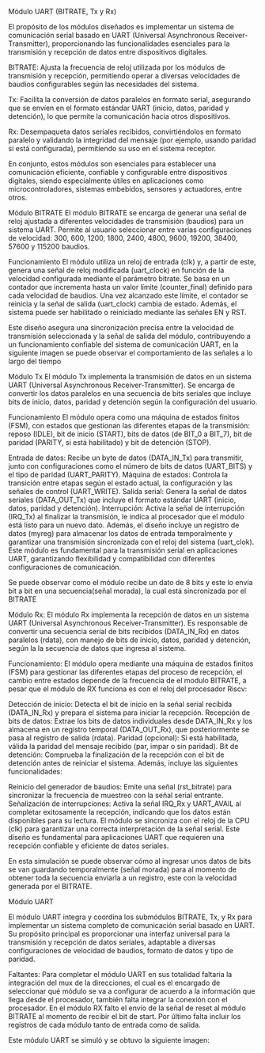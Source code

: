 Módulo UART (BITRATE, Tx y Rx)

El propósito de los módulos diseñados es implementar un sistema de comunicación serial basado en UART (Universal Asynchronous Receiver-Transmitter), proporcionando las funcionalidades esenciales para la transmisión y recepción de datos entre dispositivos digitales.

BITRATE: Ajusta la frecuencia de reloj utilizada por los módulos de transmisión y recepción, permitiendo operar a diversas velocidades de baudios configurables según las necesidades del sistema.

Tx: Facilita la conversión de datos paralelos en formato serial, asegurando que se envíen en el formato estándar UART (inicio, datos, paridad y detención), lo que permite la comunicación hacia otros dispositivos.

Rx: Desempaqueta datos seriales recibidos, convirtiéndolos en formato paralelo y validando la integridad del mensaje (por ejemplo, usando paridad si está configurada), permitiendo su uso en el sistema receptor.

En conjunto, estos módulos son esenciales para establecer una comunicación eficiente, confiable y configurable entre dispositivos digitales, siendo especialmente útiles en aplicaciones como microcontroladores, sistemas embebidos, sensores y actuadores, entre otros.


Módulo BITRATE
El módulo BITRATE se encarga de generar una señal de reloj ajustada a diferentes velocidades de transmisión (baudios) para un sistema UART. Permite al usuario seleccionar entre varias configuraciones de velocidad: 300, 600, 1200, 1800, 2400, 4800, 9600, 19200, 38400, 57600 y 115200 baudios.

Funcionamiento
El módulo utiliza un reloj de entrada (clk) y, a partir de este, genera una señal de reloj modificada (uart_clock) en función de la velocidad configurada mediante el parámetro bitrate. Se basa en un contador que incrementa hasta un valor límite (counter_final) definido para cada velocidad de baudios. Una vez alcanzado este límite, el contador se reinicia y la señal de salida (uart_clock) cambia de estado. Además, el sistema puede ser habilitado o reiniciado mediante las señales EN y RST.

Este diseño asegura una sincronización precisa entre la velocidad de transmisión seleccionada y la señal de salida del módulo, contribuyendo a un funcionamiento confiable del sistema de comunicación UART, en la siguiente imagen se puede observar el comportamiento de las señales a lo largo del tiempo 



Módulo Tx
El módulo Tx implementa la transmisión de datos en un sistema UART (Universal Asynchronous Receiver-Transmitter). Se encarga de convertir los datos paralelos en una secuencia de bits seriales que incluye bits de inicio, datos, paridad y detención según la configuración del usuario.

Funcionamiento
El módulo opera como una máquina de estados finitos (FSM), con estados que gestionan las diferentes etapas de la transmisión: reposo (IDLE), bit de inicio (START), bits de datos (de BIT_0 a BIT_7), bit de paridad (PARITY, si está habilitado) y bit de detención (STOP).

Entrada de datos: Recibe un byte de datos (DATA_IN_Tx) para transmitir, junto con configuraciones como el número de bits de datos (UART_BITS) y el tipo de paridad (UART_PARITY).
Máquina de estados: Controla la transición entre etapas según el estado actual, la configuración y las señales de control (UART_WRITE).
Salida serial: Genera la señal de datos seriales (DATA_OUT_Tx) que incluye el formato estándar UART (inicio, datos, paridad y detención).
Interrupción: Activa la señal de interrupción (IRQ_Tx) al finalizar la transmisión, le indica al procesador que el módulo está listo para un nuevo dato.
Además, el diseño incluye un registro de datos (myreg) para almacenar los datos de entrada temporalmente y garantizar una transmisión sincronizada con el reloj del sistema (uart_clok). Este módulo es fundamental para la transmisión serial en aplicaciones UART, garantizando flexibilidad y compatibilidad con diferentes configuraciones de comunicación.



Se puede observar como el módulo recibe un dato de 8 bits y este lo envía bit a bit en una secuencia(señal morada), la cual está sincronizada por el BITRATE

Módulo Rx:
El módulo Rx implementa la recepción de datos en un sistema UART (Universal Asynchronous Receiver-Transmitter). Es responsable de convertir una secuencia serial de bits recibidos (DATA_IN_Rx) en datos paralelos (rdata), con manejo de bits de inicio, datos, paridad y detención, según la la secuencia de datos que ingresa al sistema.

Funcionamiento:
El módulo opera mediante una máquina de estados finitos (FSM) para gestionar las diferentes etapas del proceso de recepción, el cambio entre estados depende de la frecuencia de el modulo BITRATE, a pesar que el módulo de RX funciona es con el reloj del procesador Riscv:

Detección de inicio: Detecta el bit de inicio en la señal serial recibida (DATA_IN_Rx) y prepara el sistema para iniciar la recepción.
Recepción de bits de datos: Extrae los bits de datos individuales desde DATA_IN_Rx y los almacena en un registro temporal (DATA_OUT_Rx), que posteriormente se pasa al registro de salida (rdata).
Paridad (opcional): Si está habilitada, válida la paridad del mensaje recibido (par, impar o sin paridad).
Bit de detención: Comprueba la finalización de la recepción con el bit de detención antes de reiniciar el sistema.
Además, incluye las siguientes funcionalidades:

Reinicio del generador de baudios: Emite una señal (rst_bitrate) para sincronizar la frecuencia de muestreo con la señal serial entrante.
Señalización de interrupciones: Activa la señal IRQ_Rx y UART_AVAIL al completar exitosamente la recepción, indicando que los datos están disponibles para su lectura.
El módulo se sincroniza con el reloj de la CPU (clk) para garantizar una correcta interpretación de la señal serial. Este diseño es fundamental para aplicaciones UART que requieren una recepción confiable y eficiente de datos seriales.




En esta simulación se puede observar cómo al ingresar unos datos de bits se van guardando temporalmente (señal morada) para al momento de obtener toda la secuencia enviarla a un registro, este con la velocidad generada por el BITRATE.

Módulo UART

El módulo UART integra y coordina los submódulos BITRATE, Tx, y Rx para implementar un sistema completo de comunicación serial basado en UART. Su propósito principal es proporcionar una interfaz universal para la transmisión y recepción de datos seriales, adaptable a diversas configuraciones de velocidad de baudios, formato de datos y tipo de paridad.

Faltantes: Para completar el módulo UART en sus totalidad faltaria la integración del mux de la direcciones, el cual es el encargado de seleccionar qué módulo se va a configurar de acuerdo a la información que llega desde el procesador, también falta integrar la conexión con el procesador. En el módulo RX falto el envío de la señal de reset al módulo BITRATE al momento de recibir el bit de start. Por último falta incluir los registros de cada módulo tanto de entrada como de salida. 

Este módulo UART se simuló y se obtuvo la siguiente imagen:



